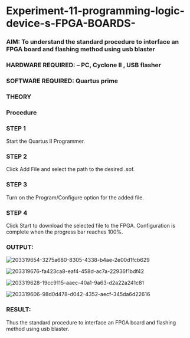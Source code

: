 # Experiment-11-programming-logic-device-s-FPGA-BOARDS-
 ### AIM: To understand the standard procedure to interface an FPGA board and flashing method using usb blaster 
### HARDWARE REQUIRED:  – PC, Cyclone II , USB flasher
### SOFTWARE REQUIRED:   Quartus prime
### THEORY 

### Procedure 
### STEP 1
Start the Quartus II Programmer.
### STEP 2
Click Add File and select the path to the desired .sof.
### STEP 3
Turn on the Program/Configure option for the added file.
### STEP 4
Click Start to download the selected file to the FPGA. Configuration is complete when the progress bar reaches 100%.
 
### OUTPUT:

![203319654-3275a680-8305-4338-b4ae-2e00d1fcb629](https://github.com/samreen-sk/Experiment-11-programming-logic-device-s-FPGA-BOARDS-/assets/149347632/01c52a28-0a1b-43b0-b196-ba9cc79b50b2)


![203319676-fa423ca8-eaf4-458d-ac7a-22936f1bdf42](https://github.com/samreen-sk/Experiment-11-programming-logic-device-s-FPGA-BOARDS-/assets/149347632/3308b0f8-870b-42a5-a4c0-817f4dbdd03b)


![203319628-19cc9115-aaec-40a1-9a63-d2a22a241c81](https://github.com/samreen-sk/Experiment-11-programming-logic-device-s-FPGA-BOARDS-/assets/149347632/066287c5-686c-4887-bdd6-0372782c1787)


![203319606-98d0d478-d042-4352-aecf-345da6d22616](https://github.com/samreen-sk/Experiment-11-programming-logic-device-s-FPGA-BOARDS-/assets/149347632/e710936a-2d82-49f1-b220-fcb3ec75582f)


### RESULT:
Thus the standard procedure to interface an FPGA board and flashing method using usb blaster.

